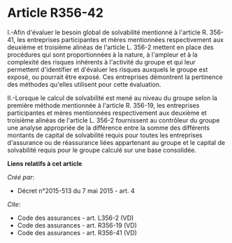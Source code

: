 # Article R356-42

I.-Afin d'évaluer le besoin global de solvabilité mentionné à l'article R. 356-41, les entreprises participantes et mères
mentionnées respectivement aux deuxième et troisième alinéas de l'article L. 356-2 mettent en place des procédures qui sont
proportionnées à la nature, à l'ampleur et à la complexité des risques inhérents à l'activité du groupe et qui leur
permettent d'identifier et d'évaluer les risques auxquels le groupe est exposé, ou pourrait être exposé. Ces entreprises
démontrent la pertinence des méthodes qu'elles utilisent pour cette évaluation. 

II.-Lorsque le calcul de solvabilité est mené au niveau du groupe selon la première méthode mentionnée à l'article R. 356-19,
les entreprises participantes et mères mentionnées respectivement aux deuxième et troisième alinéas de l'article L. 356-2
fournissent au contrôleur du groupe une analyse appropriée de la différence entre la somme des différents montants de capital
de solvabilité requis pour toutes les entreprises d'assurance ou de réassurance liées appartenant au groupe et le capital de
solvabilité requis pour le groupe calculé sur une base consolidée.

**Liens relatifs à cet article**

_Créé par_:

  - Décret n°2015-513 du 7 mai 2015 - art. 4

_Cite_:

  - Code des assurances - art. L356-2 (VD)
  - Code des assurances - art. R356-19 (VD)
  - Code des assurances - art. R356-41 (VD)

